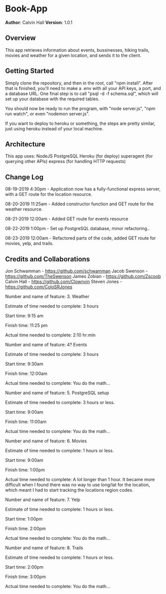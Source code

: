 # Book-App

**Author**: Calvin Hall
**Version**: 1.0.1

## Overview
This app retrieves information about events, bussinesses, hiking trails, movies and weather for a given location, and sends it to the client. 

## Getting Started
Simply clone the repository, and then in the root, call "npm install". After that is finished, you'll need to make a .env with all your API keys, a port, and a database URL. One final step is to call "psql -d <db-name> -f schema.sql", which will set up your database with the required tables.

You should now be ready to run the program, with "node server.js", "npm run watch", or even "nodemon server.js".

If you want to deploy to heroku or something, the steps are pretty similar, just using heroku instead of your local machine.

## Architecture
This app uses:
  NodeJS
  PostgreSQL
  Heroku (for deploy)
  superagent (for querying other APIs)
  express (for handling HTTP requests)

## Change Log

08-19-2019 4:30pm - Application now has a fully-functional express server, with a GET route for the location resource.

08-20-2019 11:25am - Added constructor function and GET route for the weather resource.

08-21-2019 12:00am - Added GET route for events resource

08-22-2019 1:00pm - Set up PostgreSQL database, minor refactoring..

08-23-2019 12:00am - Refactored parts of the code, added GET route for movies, yelp, and trails.

## Credits and Collaborations
Jon Schwamman - https://github.com/schwamman
Jacob Swenson - https://github.com/TheSwenson
James Zobian  - https://github.com/Zscoob
Calvin Hall   - https://github.com/Clownvin
Steven Jones  - https://github.com/ColoSRJones

Number and name of feature: 3. Weather

Estimate of time needed to complete: 3 hours

Start time: 9:15 am

Finish time: 11:25 pm

Actual time needed to complete: 2:10 hr:min


Number and name of feature: 4? Events

Estimate of time needed to complete: 3 hours

Start time: 9:30am

Finish time: 12:00am

Actual time needed to complete: You do the math...


Number and name of feature: 5. PostgreSQL setup

Estimate of time needed to complete: 3 hours or less.

Start time: 9:00am

Finish time: 11:00am

Actual time needed to complete: You do the math...


Number and name of feature: 6. Movies

Estimate of time needed to complete: 1 hours or less.

Start time: 9:00am

Finish time: 1:00pm

Actual time needed to complete: A lot longer than 1 hour. It became more difficult when I found there was no way to use long/lat for the location, which meant I had to start tracking the locations region codes.


Number and name of feature: 7. Yelp

Estimate of time needed to complete: 1 hours or less.

Start time: 1:00pm

Finish time: 2:00pm

Actual time needed to complete: You do the math...


Number and name of feature: 8. Trails

Estimate of time needed to complete: 1 hours or less.

Start time: 2:00pm

Finish time: 3:00pm

Actual time needed to complete: You do the math...
